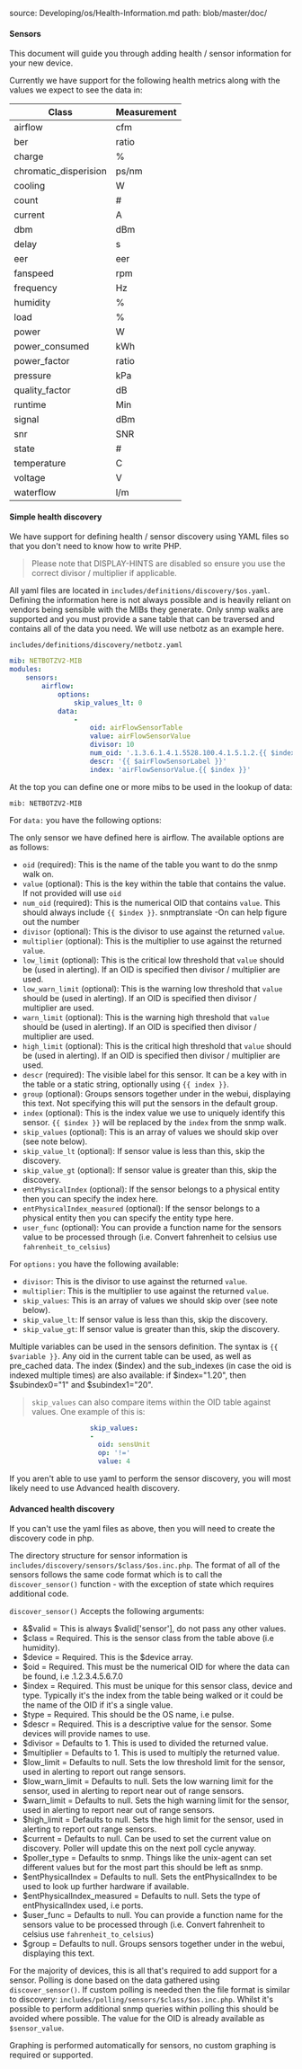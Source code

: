 source: Developing/os/Health-Information.md
path: blob/master/doc/

#### Sensors

This document will guide you through adding health / sensor information for your new device.
 
Currently we have support for the following health metrics along with the values we expect to see the data in:

| Class                           | Measurement                 |
| ------------------------------- | --------------------------- |
| airflow                         | cfm                         |
| ber                             | ratio                       |
| charge                          | %                           |
| chromatic_disperision           | ps/nm                       |
| cooling                         | W                           |
| count                           | #                           |
| current                         | A                           |
| dbm                             | dBm                         |
| delay                           | s                           |
| eer                             | eer                         |
| fanspeed                        | rpm                         |
| frequency                       | Hz                          |
| humidity                        | %                           |
| load                            | %                           |
| power                           | W                           |
| power_consumed                  | kWh                         |
| power_factor                    | ratio                       |
| pressure                        | kPa                         |
| quality_factor                  | dB                          |
| runtime                         | Min                         |
| signal                          | dBm                         |
| snr                             | SNR                         |
| state                           | #                           |
| temperature                     | C                           |
| voltage                         | V                           |
| waterflow                       | l/m                         |

#### Simple health discovery

We have support for defining health / sensor discovery using YAML files so that you don't need to know how to write PHP.

> Please note that DISPLAY-HINTS are disabled so ensure you use the correct divisor / multiplier if applicable.

All yaml files are located in `includes/definitions/discovery/$os.yaml`. Defining the information here is not always 
possible and is heavily reliant on vendors being sensible with the MIBs they generate. Only snmp walks are supported 
and you must provide a sane table that can be traversed and contains all of the data you need. We will use netbotz as 
an example here.

`includes/definitions/discovery/netbotz.yaml`

```yaml
mib: NETBOTZV2-MIB
modules:
    sensors:
        airflow:
            options:
                skip_values_lt: 0
            data:
                -
                    oid: airFlowSensorTable
                    value: airFlowSensorValue
                    divisor: 10
                    num_oid: '.1.3.6.1.4.1.5528.100.4.1.5.1.2.{{ $index }}'
                    descr: '{{ $airFlowSensorLabel }}'
                    index: 'airFlowSensorValue.{{ $index }}'
```

At the top you can define one or more mibs to be used in the lookup of data:

`mib: NETBOTZV2-MIB`

For `data:` you have the following options:

The only sensor we have defined here is airflow. The available options are as follows:

  - `oid` (required): This is the name of the table you want to do the snmp walk on.
  - `value` (optional): This is the key within the table that contains the value. If not provided will use `oid`
  - `num_oid` (required): This is the numerical OID that contains `value`. This should always include `{{ $index }}`.  snmptranslate -On can help figure out the number
  - `divisor` (optional): This is the divisor to use against the returned `value`.
  - `multiplier` (optional): This is the multiplier to use against the returned `value`.
  - `low_limit` (optional): This is the critical low threshold that `value` should be (used in alerting). If an OID is specified then divisor / multiplier are used.
  - `low_warn_limit` (optional): This is the warning low threshold that `value` should be (used in alerting). If an OID is specified then divisor / multiplier are used.
  - `warn_limit` (optional): This is the warning high threshold that `value` should be (used in alerting). If an OID is specified then divisor / multiplier are used.
  - `high_limit` (optional): This is the critical high threshold that `value` should be (used in alerting). If an OID is specified then divisor / multiplier are used.
  - `descr` (required): The visible label for this sensor. It can be a key with in the table or a static string, optionally using `{{ index }}`.
  - `group` (optional): Groups sensors together under in the webui, displaying this text. Not specifying this will put the sensors in the default group.
  - `index` (optional): This is the index value we use to uniquely identify this sensor. `{{ $index }}` will be replaced by the `index` from the snmp walk.
  - `skip_values` (optional): This is an array of values we should skip over (see note below).
  - `skip_value_lt` (optional): If sensor value is less than this, skip the discovery.
  - `skip_value_gt` (optional): If sensor value is greater than this, skip the discovery.
  - `entPhysicalIndex` (optional): If the sensor belongs to a physical entity then you can specify the index here.
  - `entPhysicalIndex_measured` (optional): If the sensor belongs to a physical entity then you can specify the entity type here.
  - `user_func` (optional): You can provide a function name for the sensors value to be processed through (i.e. Convert fahrenheit to celsius use `fahrenheit_to_celsius`)

For `options:` you have the following available:

  - `divisor`: This is the divisor to use against the returned `value`.
  - `multiplier`: This is the multiplier to use against the returned `value`.
  - `skip_values`: This is an array of values we should skip over (see note below).
  - `skip_value_lt`: If sensor value is less than this, skip the discovery.
  - `skip_value_gt`: If sensor value is greater than this, skip the discovery.

Multiple variables can be used in the sensors definition. The syntax is `{{ $variable }}`. Any oid in the current
table can be used, as well as pre_cached data. The index ($index) and the sub_indexes
(in case the oid is indexed multiple times) are also available: if $index="1.20", then
$subindex0="1" and $subindex1="20".

> `skip_values` can also compare items within the OID table against values. One example of this is:

```yaml
                    skip_values:
                    -
                      oid: sensUnit
                      op: '!='
                      value: 4
```

If you aren't able to use yaml to perform the sensor discovery, you will most likely need to use Advanced health discovery. 

#### Advanced health discovery

If you can't use the yaml files as above, then you will need to create the discovery code in php.

The directory structure for sensor information is `includes/discovery/sensors/$class/$os.inc.php`. The format of all 
of the sensors follows the same code format which is to call the `discover_sensor()` function - with the 
exception of state which requires additional code.

`discover_sensor()` Accepts the following arguments:

  - &$valid = This is always $valid['sensor'], do not pass any other values.
  - $class = Required. This is the sensor class from the table above (i.e humidity).
  - $device = Required. This is the $device array.
  - $oid = Required. This must be the numerical OID for where the data can be found, i.e .1.2.3.4.5.6.7.0
  - $index = Required. This must be unique for this sensor class, device and type.
  Typically it's the index from the table being walked or it could be the name of the OID if it's a single value.
  - $type = Required. This should be the OS name, i.e pulse.
  - $descr = Required. This is a descriptive value for the sensor. Some devices will provide names to use.
  - $divisor = Defaults to 1. This is used to divided the returned value.
  - $multiplier = Defaults to 1. This is used to multiply the returned value.
  - $low_limit = Defaults to null. Sets the low threshold limit for the sensor, used in alerting to report out range sensors.
  - $low_warn_limit = Defaults to null. Sets the low warning limit for the sensor, used in alerting to report near out of range sensors.
  - $warn_limit = Defaults to null. Sets the high warning limit for the sensor, used in alerting to report near out of range sensors.
  - $high_limit = Defaults to null. Sets the high limit for the sensor, used in alerting to report out range sensors.
  - $current = Defaults to null. Can be used to set the current value on discovery. Poller will update this on the next poll cycle anyway.
  - $poller_type = Defaults to snmp. Things like the unix-agent can set different values but for the most part this should be left as snmp.
  - $entPhysicalIndex = Defaults to null. Sets the entPhysicalIndex to be used to look up further hardware if available.
  - $entPhysicalIndex_measured = Defaults to null. Sets the type of entPhysicalIndex used, i.e ports.
  - $user_func = Defaults to null. You can provide a function name for the sensors value to be processed through (i.e. Convert fahrenheit to celsius use `fahrenheit_to_celsius`)
  - $group = Defaults to null. Groups sensors together under in the webui, displaying this text.

For the majority of devices, this is all that's required to add support for a sensor. Polling is done based on the data gathered using `discover_sensor()`.
If custom polling is needed then the file format is similar to discovery: `includes/polling/sensors/$class/$os.inc.php`. Whilst it's possible to perform additional 
snmp queries within polling this should be avoided where possible. The value for the OID is already available as `$sensor_value`.

Graphing is performed automatically for sensors, no custom graphing is required or supported.
